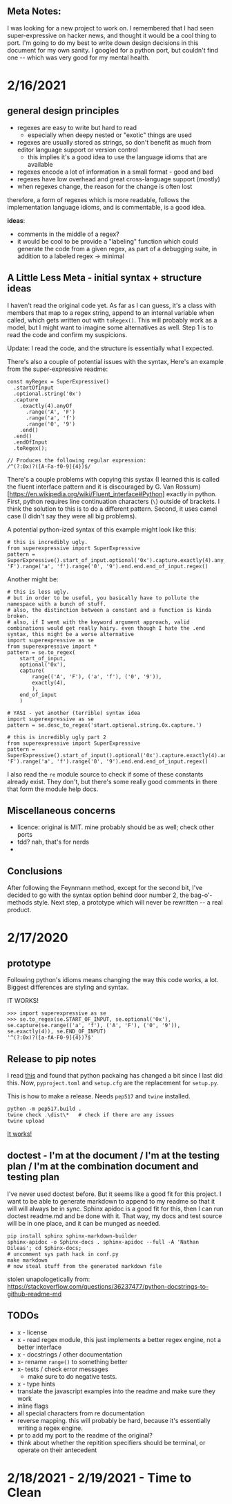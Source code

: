 ## Meta Notes:

I was looking for a new project to work on. I remembered that I had seen super-expressive on hacker news, and thought it would be a cool thing to port. I'm going to do my best to write down design decisions in this document for my own sanity. I googled for a python port, but couldn't find one -- which was very good for my mental health.

# 2/16/2021

## general design principles

- regexes are easy to write but hard to read
    + especially when deepy nested or "exotic" things are used
- regexes are usually stored as strings, so don't benefit as much from editor language support or version control
    + this implies it's a good idea to use the language idioms that are available 
- regexes encode a lot of information in a small format - good and bad
- regexes have low overhead and great cross-language support (mostly)
- when regexes change, the reason for the change is often lost

therefore, a form of regexes which is more readable, follows the implementation language idioms, and is commentable, is a good idea.

**ideas**:
- comments in the middle of a regex?
- it would be cool to be provide a "labeling" function which could generate the code from a given regex, as part of a debugging suite, in addition to a labeled regex -> minimal

## A Little Less Meta - initial syntax + structure ideas

I haven't read the original code yet. As far as I can guess, it's a class with members that map to a regex string, append to an internal variable when called, which gets written out with `toRegex()`. This will probably work as a model, but I might want to imagine some alternatives as well. Step 1 is to read the code and confirm my suspicions.

Update: I read the code, and the structure is essentially what I expected.

There's also a couple of potential issues with the syntax, Here's an example from the super-expressive readme:

```
const myRegex = SuperExpressive()
  .startOfInput
  .optional.string('0x')
  .capture
    .exactly(4).anyOf
      .range('A', 'F')
      .range('a', 'f')
      .range('0', '9')
    .end()
  .end()
  .endOfInput
  .toRegex();

// Produces the following regular expression:
/^(?:0x)?([A-Fa-f0-9]{4})$/
```

There's a couple problems with copying this systax (I learned this is called the fluent interface pattern and it is discouraged by G. Van Rossum)[https://en.wikipedia.org/wiki/Fluent_interface#Python] exactly in python. First, python requires line continuation characters (`\`) outside of brackets. I think the solution to this is to do a different pattern. Second, it uses camel case (I didn't say they were all big problems).

A potential python-ized syntax of this example might look like this:

    # this is incredibly ugly.
    from superexpressive import SuperExpressive
    pattern = SuperExpressive().start_of_input.optional('0x').capture.exactly(4).any_of.range('A', 'F').range('a', 'f').range('0', '9').end.end.end_of_input.regex()

Another might be:

    # this is less ugly. 
    # but in order to be useful, you basically have to pollute the namespace with a bunch of stuff. 
    # also, the distinction between a constant and a function is kinda broken.
    # also, if I went with the keyword argument approach, valid combinations would get really hairy. even though I hate the .end syntax, this might be a worse alternative
    import superexpressive as se
    from superexpressive import *
    pattern = se.to_regex(
        start_of_input, 
        optional('0x'), 
        capture(
            range(('A', 'F'), ('a', 'f'), ('0', '9')),
            exactly(4), 
            ),
        end_of_input
        )

    # YASI - yet another (terrible) syntax idea
    import superexpressive as se
    pattern = se.desc_to_regex('start.optional.string.0x.capture.')

    # this is incredibly ugly part 2
    from superexpressive import SuperExpressive
    pattern = SuperExpressive().start_of_input().optional('0x').capture.exactly(4).any_of.range('A', 'F').range('a', 'f').range('0', '9').end.end.end_of_input.regex()

I also read the `re` module source to check if some of these constants already exist. They don't, but there's some really good comments in there that form the module help docs.

## Miscellaneous concerns

 - licence: original is MIT. mine probably should be as well; check other ports
 - tdd? nah, that's for nerds
 - 

## Conclusions

After following the Feynmann method, except for the second bit, I've decided to go with the syntax option behind door number 2, the bag-o'-methods style. Next step, a prototype which will never be rewritten -- a real product.

# 2/17/2020

## prototype

Following python's idioms means changing the way this code works, a lot. Biggest differences are styling and syntax.

IT WORKS!

    >>> import superexpressive as se
    >>> se.to_regex(se.START_OF_INPUT, se.optional('0x'), se.capture(se.range(('a', 'f'), ('A', 'F'), ('0', '9')), se.exactly(4)), se.END_OF_INPUT)
    '^(?:0x)?([a-fA-F0-9]{4})?$'

## Release to pip notes

I read [this](https://setuptools.readthedocs.io/en/latest/userguide/quickstart.html) and found that python packaing has changed a bit since I last did this. Now, `pyproject.toml` and `setup.cfg` are the replacement for `setup.py`.

This is how to make a release. Needs `pep517` and `twine` installed.

    python -m pep517.build .
    twine check .\dist\*   # check if there are any issues
    twine upload

[It works!](https://pypi.org/project/super-expressive-python/)


## doctest - I'm at the document / I'm at the testing plan / I'm at the combination document and testing plan

I've never used doctest before. But it seems like a good fit for this project. I want to be able to generate markdown to append to my readme so that it will will always be in sync. Sphinx apidoc is a good fit for this, then I can run doctest readme.md and be done with it. That way, my docs and test source will be in one place, and it can be munged as needed.

    pip install sphinx sphinx-markdown-builder
    sphinx-apidoc -o Sphinx-docs . sphinx-apidoc --full -A 'Nathan Dileas'; cd Sphinx-docs;
    # uncomment sys path hack in conf.py
    make markdown
    # now steal stuff from the generated markdown file

stolen unapologetically from: https://stackoverflow.com/questions/36237477/python-docstrings-to-github-readme-md


## TODOs

- x - license
- x - read regex module, this just implements a better regex engine, not a better interface
- x - docstrings / other documentation
- x- rename `range()`  to something better
- x- tests / check error messages
    + make sure to do negative tests.
- x - type hints
- translate the javascript examples into the readme and make sure they work
- inline flags
- all special characters from re documentation
- reverse mapping. this will probably be hard, because it's essentially writing a regex engine. 
- pr to add my port to the readme of the original?
- think about whether the repitition specifiers should be terminal, or operate on their antecedent

# 2/18/2021 - 2/19/2021 - Time to Clean


